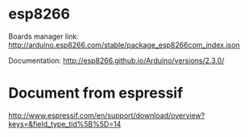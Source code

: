 # esp8266
Boards manager link: http://arduino.esp8266.com/stable/package_esp8266com_index.json

Documentation: http://esp8266.github.io/Arduino/versions/2.3.0/
# Document from espressif

http://www.espressif.com/en/support/download/overview?keys=&field_type_tid%5B%5D=14
